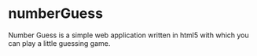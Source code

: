 # numberGuess
Number Guess is a simple web application written in html5 with which you can play a little guessing game.

